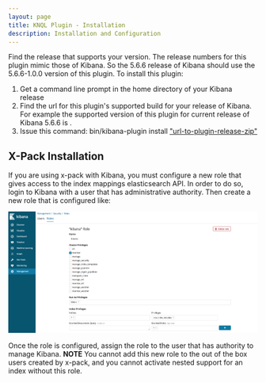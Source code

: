 ```yaml
---
layout: page
title: KNQL Plugin - Installation
description: Installation and Configuration
---
```


Find the release that supports your version. The release numbers for this plugin mimic those of Kibana. So the 5.6.6 release of Kibana should use the 5.6.6-1.0.0 version of this plugin. To install this plugin:

1. Get a command line prompt in the home directory of your Kibana release
2. Find the url for this plugin's supported build for your release of Kibana. For example the supported version of this plugin for current release of Kibana 5.6.6 is [](https://github.com/ppadovani/KibanaNestedSupportPlugin/releases/download/5.6.6-1.0.0/nested-fields-support-5.6.6-1.0.0.zip).
3. Issue this command: bin/kibana-plugin install ["url-to-plugin-release-zip"]()

## X-Pack Installation ##

If you are using x-pack with Kibana, you must configure a new role that gives access 
to the index mappings elasticsearch API. In order to do so, login to Kibana with a
user that has administrative authority. Then create a new role that is configured
like:

![Role Configuration](img/role-configuration.png)

Once the role is configured, assign the role to the user that has authority to
manage Kibana. **NOTE** You cannot add this new role to the out of the box users
created by x-pack, and you cannot activate nested support for an index without 
this role.
